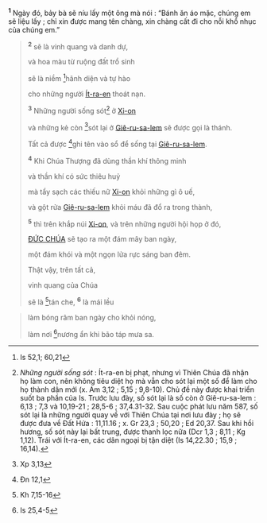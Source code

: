 <sup><b>1</b></sup> Ngày đó, bảy bà sẽ níu lấy một ông mà nói : “Bánh ăn áo mặc, chúng em sẽ liệu lấy ; chỉ xin được mang tên chàng, xin chàng cất đi cho nỗi khổ nhục của chúng em.”

> <sup><b>2</b></sup> sẽ là vinh quang và danh dự,
>
> và hoa màu từ ruộng đất trổ sinh
>
> sẽ là niềm [^2@-f5311f63-699e-4006-9dc3-f87fe64153bd]hãnh diện và tự hào
>
> cho những người [Ít-ra-en]() thoát nạn.
>
> <sup><b>3</b></sup> Những người sống sót[^3-f5311f63-699e-4006-9dc3-f87fe64153bd] ở [Xi-on]()
>
> và những kẻ còn [^3@-f5311f63-699e-4006-9dc3-f87fe64153bd]sót lại ở [Giê-ru-sa-lem]() sẽ được gọi là thánh.
>
> Tất cả được [^4@-f5311f63-699e-4006-9dc3-f87fe64153bd]ghi tên vào sổ để sống tại [Giê-ru-sa-lem]().
>
> <sup><b>4</b></sup> Khi Chúa Thượng đã dùng thần khí thông minh
>
> và thần khí có sức thiêu huỷ
>
> mà tẩy sạch các thiếu nữ [Xi-on]() khỏi những gì ô uế,
>
> và gột rửa [Giê-ru-sa-lem]() khỏi máu đã đổ ra trong thành,
>
> <sup><b>5</b></sup> thì trên khắp núi [Xi-on](), và trên những người hội họp ở đó,
>
> [ĐỨC CHÚA]() sẽ tạo ra một đám mây ban ngày,
>
> một đám khói và một ngọn lửa rực sáng ban đêm.
>
> Thật vậy, trên tất cả,
>
> vinh quang của Chúa
>
> sẽ là [^5@-f5311f63-699e-4006-9dc3-f87fe64153bd]tán che,
> <sup><b>6</b></sup> là mái lều

> làm bóng râm ban ngày cho khỏi nóng,
>
> làm nơi [^6@-f5311f63-699e-4006-9dc3-f87fe64153bd]nương ẩn khi bão táp mưa sa.

[^3-f5311f63-699e-4006-9dc3-f87fe64153bd]: _Những người sống sót_ : Ít-ra-en bị phạt, nhưng vì Thiên Chúa đã nhận họ làm con, nên không tiêu diệt họ mà vẫn cho sót lại một số để làm cho họ thành dân mới (x. Am 3,12 ; 5,15 ; 9,8-10). Chủ đề này được khai triển suốt ba phần của Is. Trước lưu đày, số sót lại là số còn ở Giê-ru-sa-lem : 6,13 ; 7,3 và 10,19-21 ; 28,5-6 ; 37,4.31-32. Sau cuộc phát lưu năm 587, số sót lại là những người quay về với Thiên Chúa tại nơi lưu đày ; họ sẽ được đưa về Đất Hứa : 11,11.16 ; x. Gr 23,3 ; 50,20 ; Ed 20,37. Sau khi hồi hương, số sót này lại bất trung, được thanh lọc nữa (Dcr 1,3 ; 8,11 ; Kg 1,12). Trái với Ít-ra-en, các dân ngoại bị tận diệt (Is 14,22.30 ; 15,9 ; 16,14).

[^2@-f5311f63-699e-4006-9dc3-f87fe64153bd]: Is 52,1; 60,21

[^3@-f5311f63-699e-4006-9dc3-f87fe64153bd]: Xp 3,13

[^4@-f5311f63-699e-4006-9dc3-f87fe64153bd]: Đn 12,1

[^5@-f5311f63-699e-4006-9dc3-f87fe64153bd]: Kh 7,15-16

[^6@-f5311f63-699e-4006-9dc3-f87fe64153bd]: Is 25,4-5
